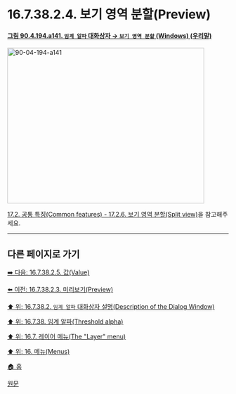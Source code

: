 # 16.7.38.2.4. 보기 영역 분할(Preview)

<a id="90-04-194-a141"></a>

#### [그림 90.4.194.a141. `임계 알파` 대화상자 → `보기 영역 분할` (Windows) (우리말)](./90-04-0194-threshold_alpha.md#90-04-194-a141)
<img width="448" height="354" alt="90-04-194-a141" src="https://github.com/user-attachments/assets/001893bc-5aa7-424b-9172-9cc99ba9323a" />

[17.2. 공통 특징(Common features) - 17.2.6. 보기 영역 분할(Split view)](./17-02-06-split_view.md)을 참고해주세요.

***

## 다른 페이지로 가기

[➡️ 다음: 16.7.38.2.5. 값(Value)](./16-07-38-02-05-value.md)

[⬅️ 이전: 16.7.38.2.3. 미리보기(Preview)](./16-07-38-02-03-preview.md)

[⬆️ 위: 16.7.38.2. `임계 알파` 대화상자 설명(Description of the Dialog Window)](./16-07-38-02-00-description_of_the_dialog_window.md)

[⬆️ 위: 16.7.38. 임계 알파(Threshold alpha)](./16-07-38-00-threshold-alpha.md)

[⬆️ 위: 16.7. 레이어 메뉴(The "Layer" menu)](./16-07-00-the-layer-menu.md)

[⬆️ 위: 16. 메뉴(Menus)](./16-00-menus.md)

[🏠 홈](./00-home.md)

[원문](https://docs.gimp.org/2.10/ko/gimp-filter-threshold-alpha.html#idm29674)